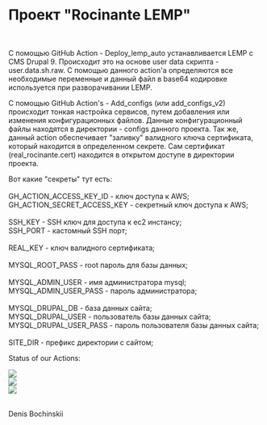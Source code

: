 <h1>Проект "Rocinante LEMP"</h1><br>
<p>
С помощью GitHub Action - Deploy_lemp_auto устанавливается LEMP с CMS Drupal 9. Происходит это на основе user data скрипта - user.data.sh.raw. С помощью данного action'а определяются все необходимые переменные и данный файл в base64 кодировке используется при разворачивании LEMP.
</p>
<p>
С помощью GitHub Action's - Add_configs (или add_configs_v2) происходит тонкая настройка сервисов, путем добавления или изменения конфигурационных файлов. Данные конфигурационный файлы находятся в директории - configs данного проекта. Так же, данный action обеспечивает "заливку" валидного ключа сертификата, который находится в определенном секрете. Сам сертификат (real_rocinante.cert) находится в открытом доступе в директории проекта.
</p>
<p>
Вот какие "секреты" тут есть:<br>
<br>
GH_ACTION_ACCESS_KEY_ID - ключ доступа к AWS;<br>
GH_ACTION_SECRET_ACCESS_KEY - секретный ключ доступа к AWS;<br>
<br>
SSH_KEY - SSH ключ для доступа к ec2 инстансу;<br>
SSH_PORT - кастомный SSH порт;<br>
<br>
REAL_KEY - ключ валидного сертификата;<br>
<br>
MYSQL_ROOT_PASS - root пароль для базы данных;<br>
<br>
MYSQL_ADMIN_USER - имя администратора mysql;<br>
MYSQL_ADMIN_USER_PASS - пароль администратора;<br>
<br>
MYSQL_DRUPAL_DB - база данных сайта;<br>
MYSQL_DRUPAL_USER - пользователь базы данных сайта;<br>
MYSQL_DRUPAL_USER_PASS - пароль пользователя базы данных сайта;<br>
<br>
SITE_DIR - префикс директории с сайтом; 
</p>
<p>
Status of our Actions:
</p>
<img src="https://github.com/bochinskii/rocinante-lemp/workflows/Deploy_lemp_auto/badge.svg?branch=main"><br>
<img src="https://github.com/bochinskii/rocinante-lemp/workflows/add_configs_v2/badge.svg?branch=main"><br>
<img src="https://github.com/bochinskii/rocinante-lemp/workflows/Add_configs/badge.svg?branch=main"><br>
<br>
<p>
Denis Bochinskii
</p>
